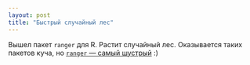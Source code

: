 ```yaml
---
layout: post
title: "Быстрый случайный лес"
---
```


Вышел пакет `ranger` для R. Растит случайный лес. Оказывается таких пакетов куча, но [`ranger` — самый шустрый](https://www.jstatsoft.org/index.php/jss/article/view/v077i01/v77i01.pdf) :)
